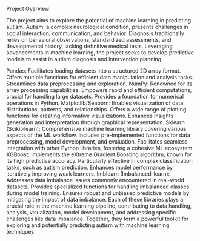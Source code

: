 Project Overview:

The project aims to explore the potential of machine learning in predicting autism.
Autism, a complex neurological condition, presents challenges in social interaction, communication, and behavior.
Diagnosis traditionally relies on behavioral observations, standardized assessments, and developmental history, lacking definitive medical tests.
Leveraging advancements in machine learning, the project seeks to develop predictive models to assist in autism diagnosis and intervention planning.

Pandas:
Facilitates loading datasets into a structured 2D array format.
Offers multiple functions for efficient data manipulation and analysis tasks.
Streamlines data preprocessing and exploration.
NumPy:
Renowned for its array processing capabilities.
Empowers rapid and efficient computations, crucial for handling large datasets.
Provides a foundation for numerical operations in Python.
Matplotlib/Seaborn:
Enables visualization of data distributions, patterns, and relationships.
Offers a wide range of plotting functions for creating informative visualizations.
Enhances insights generation and interpretation through graphical representation.
Sklearn (Scikit-learn):
Comprehensive machine learning library covering various aspects of the ML workflow.
Includes pre-implemented functions for data preprocessing, model development, and evaluation.
Facilitates seamless integration with other Python libraries, fostering a cohesive ML ecosystem.
XGBoost:
Implements the eXtreme Gradient Boosting algorithm, known for its high predictive accuracy.
Particularly effective in complex classification tasks, such as autism prediction.
Enhances model performance by iteratively improving weak learners.
Imblearn (Imbalanced-learn):
Addresses data imbalance issues commonly encountered in real-world datasets.
Provides specialized functions for handling imbalanced classes during model training.
Ensures robust and unbiased predictive models by mitigating the impact of data imbalance.
Each of these libraries plays a crucial role in the machine learning pipeline, contributing to data handling, analysis, visualization, model development, and addressing specific challenges like data imbalance. Together, they form a powerful toolkit for exploring and potentially predicting autism with machine learning techniques.
